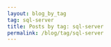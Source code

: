 ```yaml
---
layout: blog_by_tag
tag: sql-server
title: Posts by tag: sql-server
permalink: /blog/tag/sql-server
---
```

